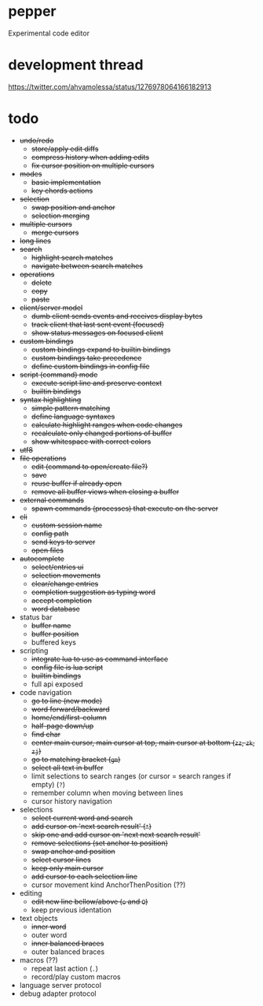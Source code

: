 # pepper
Experimental code editor

# development thread
https://twitter.com/ahvamolessa/status/1276978064166182913

# todo
- ~~undo/redo~~
	- ~~store/apply edit diffs~~
	- ~~compress history when adding edits~~
	- ~~fix cursor position on multiple cursors~~
- ~~modes~~
	- ~~basic implementation~~
	- ~~key chords actions~~
- ~~selection~~
	- ~~swap position and anchor~~
	- ~~selection merging~~
- ~~multiple cursors~~
	- ~~merge cursors~~
- ~~long lines~~
- ~~search~~
	- ~~highlight search matches~~
	- ~~navigate between search matches~~
- ~~operations~~
	- ~~delete~~
	- ~~copy~~
	- ~~paste~~
- ~~client/server model~~
	- ~~dumb client sends events and receives display bytes~~
	- ~~track client that last sent event (focused)~~
	- ~~show status messages on focused client~~
- ~~custom bindings~~
	- ~~custom bindings expand to builtin bindings~~
	- ~~custom bindings take precedence~~
	- ~~define custom bindings in config file~~
- ~~script (command) mode~~
	- ~~execute script line and preserve context~~
	- ~~builtin bindings~~
- ~~syntax highlighting~~
	- ~~simple pattern matching~~
	- ~~define language syntaxes~~
	- ~~calculate highlight ranges when code changes~~
	- ~~recalculate only changed portions of buffer~~
	- ~~show whitespace with correct colors~~
- ~~utf8~~
- ~~file operations~~
	- ~~edit (command to open/create file?)~~
	- ~~save~~
	- ~~reuse buffer if already open~~
	- ~~remove all buffer views when closing a buffer~~
- ~~external commands~~
	- ~~spawn commands (processes) that execute on the server~~
- ~~cli~~
	- ~~custom session name~~
	- ~~config path~~
	- ~~send keys to server~~
	- ~~open files~~
- ~~autocomplete~~
	- ~~select/entries ui~~
	- ~~selection movements~~
	- ~~clear/change entries~~
	- ~~completion suggestion as typing word~~
	- ~~accept completion~~
	- ~~word database~~
- status bar
	- ~~buffer name~~
	- ~~buffer position~~
	- buffered keys
- scripting
	- ~~integrate lua to use as command interface~~
	- ~~config file is lua script~~
	- ~~builtin bindings~~
	- full api exposed
- code navigation
	- ~~go to line (new mode)~~
	- ~~word forward/backward~~
	- ~~home/end/first-column~~
	- ~~half-page down/up~~
	- ~~find char~~
	- ~~center main cursor, main cursor at top, main cursor at bottom (`zz`, `zk`, `zj`)~~
	- ~~go to matching bracket (`gm`)~~
	- ~~select all text in buffer~~
	- limit selections to search ranges (or cursor = search ranges if empty) (`?`)
	- remember column when moving between lines
	- cursor history navigation
- selections
	- ~~select current word and search~~
	- ~~add cursor on 'next search result' (`*`)~~
	- ~~skip one and add cursor on 'next next search result'~~
	- ~~remove selections (set anchor to position)~~
	- ~~swap anchor and position~~
	- ~~select cursor lines~~
	- ~~keep only main cursor~~
	- ~~add cursor to each selection line~~
	- cursor movement kind AnchorThenPosition (??)
- editing
	- ~~edit new line bellow/above (`o` and `O`)~~
	- keep previous identation
- text objects
	- ~~inner word~~
	- outer word
	- ~~inner balanced braces~~
	- outer balanced braces
- macros (??)
	- repeat last action (`.`)
	- record/play custom macros
- language server protocol
- debug adapter protocol
